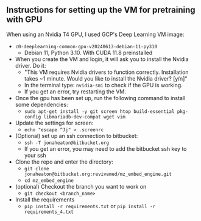 


## Instructions for setting up the VM for pretraining with GPU

When using an Nvidia T4 GPU, I used GCP's Deep Learning VM image:
- `c0-deeplearning-common-gpu-v20240613-debian-11-py310`
    -  Debian 11, Python 3.10. With CUDA 11.8 preinstalled
- When you create the VM and login, it will ask you to install the Nvidia driver. Do it:
    - "This VM requires Nvidia drivers to function correctly.   Installation takes ~1 minute.
    Would you like to install the Nvidia driver? [y/n]"
    - In the terminal type: `nvidia-smi` to check if the GPU is working.
    - If you get an error, try restarting the VM.
- Once the gpu has been set up, run the following command to install some dependencies:
    - `sudo apt-get install -y git screen htop build-essential pkg-config libmariadb-dev-compat wget vim`
- Update the settings for screen:
    - `echo "escape ^Jj" > .screenrc`
- (Optional) set up an ssh connection to bitbucket:
    - `ssh -T jonaheaton@bitbucket.org`
    - If you get an error, you may need to add the bitbucket ssh key to your ssh
- Clone the repo and enter the directory:
    - `git clone jonaheaton@bitbucket.org:revivemed/mz_embed_engine.git`
    - `cd mz_embed_engine`
- (optional) Checkout the branch you want to work on
    - `git checkout <branch_name>`
- Install the requirements
    - `pip install -r requirements.txt` or `pip install -r requirements_4.txt`


